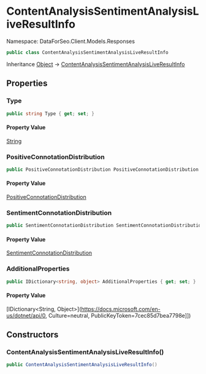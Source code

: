 # ContentAnalysisSentimentAnalysisLiveResultInfo

Namespace: DataForSeo.Client.Models.Responses

```csharp
public class ContentAnalysisSentimentAnalysisLiveResultInfo
```

Inheritance [Object](https://docs.microsoft.com/en-us/dotnet/api/Object) → [ContentAnalysisSentimentAnalysisLiveResultInfo](./ContentAnalysisSentimentAnalysisLiveResultInfo.md)

## Properties

### **Type**

```csharp
public string Type { get; set; }
```

#### Property Value

[String](https://docs.microsoft.com/en-us/dotnet/api/String)<br>

### **PositiveConnotationDistribution**

```csharp
public PositiveConnotationDistribution PositiveConnotationDistribution { get; set; }
```

#### Property Value

[PositiveConnotationDistribution](./PositiveConnotationDistribution.md)<br>

### **SentimentConnotationDistribution**

```csharp
public SentimentConnotationDistribution SentimentConnotationDistribution { get; set; }
```

#### Property Value

[SentimentConnotationDistribution](./SentimentConnotationDistribution.md)<br>

### **AdditionalProperties**

```csharp
public IDictionary<string, object> AdditionalProperties { get; set; }
```

#### Property Value

[IDictionary&lt;String, Object&gt;](https://docs.microsoft.com/en-us/dotnet/api/0, Culture=neutral, PublicKeyToken=7cec85d7bea7798e]])<br>

## Constructors

### **ContentAnalysisSentimentAnalysisLiveResultInfo()**

```csharp
public ContentAnalysisSentimentAnalysisLiveResultInfo()
```
